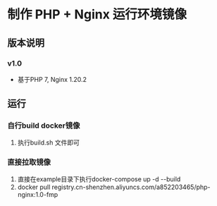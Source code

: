 # 制作 PHP + Nginx 运行环境镜像

## 版本说明
### v1.0
 - 基于PHP 7, Nginx 1.20.2

## 运行
### 自行build docker镜像
 1. 执行build.sh 文件即可

### 直接拉取镜像
 1. 直接在example目录下执行docker-compose up -d --build
 2. docker pull registry.cn-shenzhen.aliyuncs.com/a852203465/php-nginx:1.0-fmp















